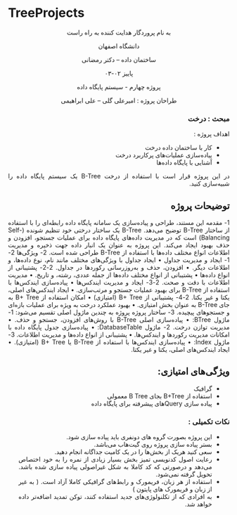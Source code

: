 # TreeProjects

<div dir='rtl' align="center">


 به نام پروردگار هدایت کننده به راه راست

  دانشگاه اصفهان

  ساختمان داده – دکتر رمضانی 

  پاییز ۰۲-۰۳

  پروژه چهارم - سیستم پایگاه‌ داده



  
  طراحان پروژه : امیرعلی گلی – علی ابراهیمی
</div>

<div dir='rtl' align="justify">
  
### مبحث : درخت
اهداف پروژه :
+	کار با ساختمان داده درخت
+	پیاده‌سازی عملیات‌های پرکاربرد درخت
+ آشنایی با پایگاه داده‌ها
  
  
در این پروژه قرار است با استفاده از درخت B-Tree یک سیستم پایگاه داده را شبیه‌سازی کنید.

## توضیحات پروژه
1-	 مقدمه
این مستند، طراحی و پیاده‌سازی یک سامانه پایگاه داده رابطه‌ای را با استفاده از ساختار B-Tree توضیح می‌دهد. B-Tree یک ساختار درختی خود تنظیم شونده (Self-Balancing) است که در مدیریت داده‌های پایگاه داده برای عملیات جستجو، افزودن و حذف بهبود ایجاد می‌کند. این پروژه به عنوان یک انبار داده جهت ذخیره و مدیریت اطلاعات انواع مختلف داده‌ها با استفاده از B-Tree طراحی شده است.
2-	ویژگی‌ها
2-1-	ایجاد و مدیریت جداول
•	ایجاد جداول با ویژگی‌های مختلف مانند نام، نوع داده‌ها، و اطلاعات دیگر.
•	افزودن، حذف و به‌روزرسانی رکوردها در جداول.
2-2-	 پشتیبانی از انواع داده‌ها
•	پشتیبانی از انواع مختلف داده‌ها از جمله عددی، رشته، و تاریخ.
•	مدیریت اطلاعات با دقت و صحت.
2-3-	ایجاد و مدیریت ایندکس‌ها
•	پیاده‌سازی ایندکس‌ها با استفاده از B-Tree برای بهبود عملیات جستجو و مرتب‌سازی.
•	ایجاد ایندکس‌های اصلی، یکتا و غیر یکتا.
2-4-	 پشتیبانی از B+ Tree (امتیازی)
•	امکان استفاده از B+ Tree به جای B-Tree به عنوان بخش امتیازی.
•	بهبود عملکرد درخت به ویژه برای عملیات بازه‌ای و جستجوهای پیچیده.
3-	 ساختار پروژه
پروژه به چندین ماژول اصلی تقسیم می‌شود:
1-	ماژول BTree:
•	پیاده‌سازی اصلی B-Tree با روش‌های افزودن، جستجو و حذف.
•	مدیریت توازن درخت.
2-	ماژول DatabaseTable:
•	پیاده‌سازی جدول پایگاه داده با امکانات مدیریت رکوردها و ایندکس‌ها.
•	پشتیبانی از انواع داده‌ها و مدیریت اطلاعات.
3-	ماژول Index:
•	پیاده‌سازی ایندکس‌ها با استفاده از B-Tree یا B+ Tree (امتیازی).
•	ایجاد ایندکس‌های اصلی، یکتا و غیر یکتا.


## ویژگی‌های امتیازی:
+ گرافیک
+ استفاده از B+Tree بجای B Tree  معمولی
+ پیاده سازی Queryهای پیشرفته برای پایگاه داده


### نکات تکمیلی :
+ این پروژه بصورت گروه های دونفری باید پیاده سازی شود.
+ بستر پیاده سازی پروژه روی گیت‌هاب می‌باشد.
+ سعی کنید هریک از بخش‌ها را در یک کامیت جداگانه انجام دهید.
+ رعایت اصول کدنویسی تمیز بخش بسیار زیادی از نمره را به خود اختصاص می‌دهد و درصورتی که کد کاملا به شکل غیراصولی پیاده سازی شده باشد. تحویل گرفته نمی‌شود.
+ استفاده از هر زبان، فریمورک و رابط‌های گرافیکی کاملا آزاد است. ( به غیر از زبان و فریمورک های پایتون )
+ به افرادی که از تکلنولوژی‌های جدید استفاده کنند، توکن تمدید اضافه‌تر داده خواهد شد.




</div>
